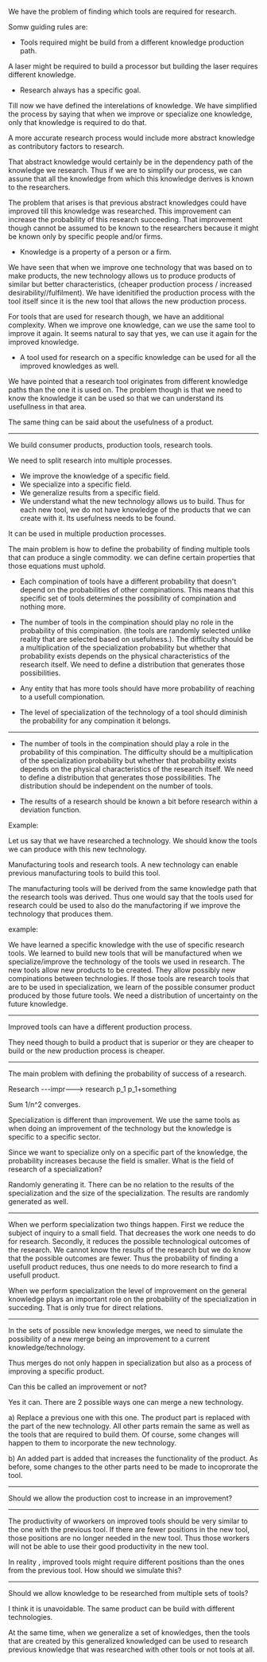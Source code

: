 We have the problem of finding which tools are required for research.

Somw guiding rules are:

* Tools required might be build from a different knowledge production path.

A  laser might be required to build a processor but building the laser requires different knowledge.

* Research always has a specific goal.

Till now we have defined the interelations of knowledge.
We have simplified the process by saying that when we improve or specialize one knowledge, only that knowledge is required to do that.

A more accurate research process would include more abstract knowledge as contributory factors to research.

That abstract knowledge would certainly be in the dependency path of the knowledge we research. 
Thus if we are to simplify our process, we can assune that all the knowledge from which this knowledge derives is known to the researchers. 

The problem that arises is that previous abstract knowledges could have improved till this knowledge was researched. This improvement can increase the probability of this research succeeding. That improvement though cannot be assumed to be known to the researchers because it might be known only by specific people and/or firms.

* Knowledge is a property of a person or a firm.

We have seen that when we improve one technology that was based on to make products, the new technology allows us to produce products of similar but better characteristics, (cheaper production process / increased desirability//fulfilment). We have idenitified the production process with the tool itself since it is the new tool that allows the new production process.

For tools that are used for research though, we have an additional complexity. When we improve one knowledge, can we use the same tool to improve it again. It seems natural to say that yes, we can use it again for the improved knowledge.


* A tool used for research on a specific knowledge can be used for all the improved knowledges as well.


We have pointed that a research tool originates from different knowledge paths than the one it is used on. The problem though is that we need 
to know the knowledge it can be used so that we can understand its usefullness in that area.

The same thing can be said about the usefulness of a product. 

----------------------------

We build consumer products, production tools, research tools.

We need to split research into multiple processes.

* We improve the knowledge of a specific field.
* We specialize into a specific field.
* We generalize results from a specific field.
* We understand what the new technology allows us to build.
Thus for each new tool, we do not have knowledge of the products that we can create with it. Its usefulness needs to be found.

It can be used in multiple production processes.

The main problem is how to define the probability of finding multiple tools that can produce a single commodity.
we can define certain properties that those equations must uphold.

* Each compination of tools have a different probability that doesn't depend on the probabilities of other compinations.
This means that this specific set of tools determines the possibility of compination and nothing more.

* The number of tools in the compination should play no role in the probability of this compination. (the tools are randomly selected unlike reality that are selected based on usefulness.).
The difficulty should be a multiplication of the specialization probability but whether that probability exists depends on the physical characteristics of the research itself. We need to define a distribution that generates those possibilities.

* Any entity that has more tools should have more probability of reaching to a usefull compionation.

* The level of specialization of the technology of a tool should diminish the probability for any compination it belongs.

-------------------------------------------------------------

* The number of tools in the compination should play a role in the probability of this compination.
The difficulty should be a multiplication of the specialization probability but whether that probability exists depends on the physical characteristics of the research itself. We need to define a distribution that generates those possibilities. The distribution should be independent on the number of tools.

* The results of a research should be known a bit before research within a deviation function.

Example:

Let us say that we have researched a technology. We should know the tools we can produce with this new technology.

Manufacturing tools and research tools. A new technology can enable previous manufacturing tools to build this tool.

The manufacturing tools will be derived from the same knowledge path that the research tools was derived.
Thus one would say that the tools used for research could be used to also do the manufactoring if we improve the technology that produces them.


example:

We have learned a specific knowledge with the use of specific research tools. We learned to build new tools that will be manufactured when we specialize/improve the technology of the tools we used in research. The new tools allow new products to be created. They allow possibly new compinations between technologies. If those tools are research tools that are to be used in specialization, we learn of the possible consumer product produced by those future tools. We need a distribution of uncertainty on the future knowledge.


---------------------------

Improved tools can have a different production process.

They need though to build a product that is superior or they are cheaper to build or the new production process is cheaper.

----------------------------------------------------

The main problem with defining the probability of success of a research.


Research ---impr---> research
p_1                    p_1+something


Sum 1/n^2  converges.

Specialization is different than improvement. We use the same tools as when doing an improvement of the technology but the knowledge is specific to a specific sector.

Since we want to specialize only on a specific part of the knowledge, the probability increases because the field is smaller. What is the field of research of a specialization?

Randomly generating it. There can be no relation to the results of the specialization and the size of the specialization. The results are randomly generated as well.



----------------------------------------------------------------

When we perform specialization two things happen. First we reduce the subject of inquiry to a small field. That decreases the work one needs to do for research. Secondly, it reduces the possible technological outcomes of the research. We cannot know the results of the research but we do know that the possible outcomes are fewer. Thus the probability of finding a usefull product reduces, thus one needs to do more research to find a usefull product.

When we perform specialization the level of improvement on the general knowledge plays an important role on the probability of the specialization in succeding. That is only true for direct relations.


---------------------------------------


In the sets of possible new knowledge merges, we need to simulate the possibility of a new merge being an improvement to a current knowledge/technology.

Thus merges do not only happen in specialization but also as a process of improving a specific product.

Can this be called an improvement or not?

Yes it can. There are 2 possible ways one can merge a new technology. 

a) Replace a previous one with this one. The product part is replaced with the part of the new technology. All other parts remain the same as well as the tools that are required to build them.
Of course, some changes will happen to them to incorporate the new technology.

b) An added part is added that increases the functionality of the product. As before, some changes to the other parts need to be made to incoprorate the tool.


------------------------------------------------------

Should we allow the production cost to increase in an improvement?


------------------------------------------------------------------

The productivity of wworkers on improved tools should be very similar to the one with the previous tool. If there are fewer positions in the new tool, those positions are no longer needed in the new tool. Thus those workers will not be able to use their good productivity in the new tool. 

In reality , improved tools might require different positions than the ones from the previous tool. How should we simulate this?

--------------------------------------------------------

Should we allow knowledge to be researched from multiple sets of tools?

I think it is unavoidable. The same product can be build with different technologies.

At the same time, when we generalize a set of knowledges, then the tools that are created by this generalized knowledged can be used to research previous knowledge that was researched with other tools or not tools at all.
